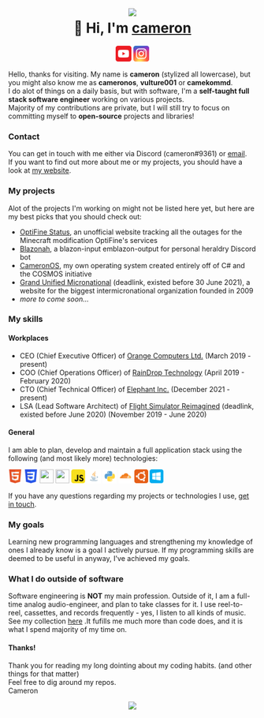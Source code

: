 <h1 align="center"><img width=20% src="https://github.com/cameronos.png"><br>👋 Hi, I'm <a href="https://cameronos.github.io/" target="_blank">cameron</a></h1>

<p align="center">
    <a href="https://www.youtube.com/channel/UCuqOb3W1gMgL0z_RoIeRzfg"><img height="32" width="32" src="https://raw.githubusercontent.com/edent/SuperTinyIcons/master/images/svg/youtube.svg" /></a>
    <a href="https://www.instagram.com/cameronkoehler/"><img height="32" width="32" src="https://raw.githubusercontent.com/edent/SuperTinyIcons/master/images/svg/instagram.svg" /></a>
</p>

Hello, thanks for visiting. My name is **cameron** (stylized all lowercase), but you might also know me as **cameronos**, **vulture001** or **camekommd**.<br>
I do alot of things on a daily basis, but with software, I'm a **self-taught full stack software engineer** working on various projects.<br>
Majority of my contributions are private, but I will still try to focus on committing myself to **open-source** projects and libraries!

### Contact

You can get in touch with me either via Discord (cameron#9361) or [email](mailto:camekommd@gmail.com).<br>
If you want to find out more about me or my projects, you should have a look at [my website](https://cameronos.github.io/).

### My projects

Alot of the projects I'm working on might not be listed here yet, but here are my best picks that you should check out:

- [OptiFine Status](https://github.com/cameronos/optifinestatus), an unofficial website tracking all the outages for the Minecraft modification OptiFine's services
- [Blazonah](https://github.com/cameronos/blazonah), a blazon-input emblazon-output for personal heraldry Discord bot
- [CameronOS](https://github.com/cameronos/cameronOSrepo), my own operating system created entirely off of C# and the COSMOS initiative
- [Grand Unified Micronational](https://grandunifiedmicronational.org/) (deadlink, existed before 30 June 2021), a website for the biggest intermicronational organization founded in 2009
- _more to come soon..._

### My skills
#### Workplaces
- CEO (Chief Executive Officer) of [Orange Computers Ltd.](https://www.facebook.com/orangecomputersltd) (March 2019 - present)
- COO (Chief Operations Officer) of [RainDrop Technology](https://micronations.wiki/wiki/RainDrop_Technology) (April 2019 - February 2020)
- CTO (Chief Technical Officer) of [Elephant Inc.](https://micronations.wiki/wiki/Ecesis) (December 2021 - present)
- LSA (Lead Software Architect) of [Flight Simulator Reimagined](#) (deadlink, existed before June 2020) (November 2019 - June 2020)

#### General
I am able to plan, develop and maintain a full application stack using the following (and most likely more) technologies:
<p align="left">
    <img height="28" width="28" src="https://raw.githubusercontent.com/edent/SuperTinyIcons/master/images/svg/html5.svg" />
    <img height="28" width="28" src="https://raw.githubusercontent.com/edent/SuperTinyIcons/master/images/svg/css3.svg" />
    <img height="28" width="28" src="https://iconape.com/wp-content/png_logo_vector/c.png" />
    <img height="28" width="28" src="https://upload.wikimedia.org/wikipedia/commons/c/cf/Lua-Logo.svg" />
    <img height="28" width="28" src="https://raw.githubusercontent.com/edent/SuperTinyIcons/master/images/svg/javascript.svg" />
    <img height="28" width="28" src="https://raw.githubusercontent.com/edent/SuperTinyIcons/master/images/svg/java.svg" />
    <img height="28" width="28" src="https://raw.githubusercontent.com/edent/SuperTinyIcons/master/images/svg/python.svg" />
    <img height="28" width="28" src="https://raw.githubusercontent.com/edent/SuperTinyIcons/master/images/svg/cloudflare.svg" />
    <img height="28" width="28" src="https://raw.githubusercontent.com/edent/SuperTinyIcons/master/images/svg/ubuntu.svg" />
    <img height="28" width="28" src="https://raw.githubusercontent.com/edent/SuperTinyIcons/master/images/svg/windows.svg" />
</p>

If you have any questions regarding my projects or technologies I use, [get in touch](#contact).

### My goals

Learning new programming languages and strengthening my knowledge of ones I already know is a goal I actively pursue. If my programming skills are deemed to be useful in anyway, I've achieved my goals.

### What I do outside of software

Software engineering is **NOT** my main profession. Outside of it, I am a full-time analog audio-engineer, and plan to take classes for it. I use reel-to-reel, cassettes, and records frequently - yes, I listen to all kinds of music. See my collection [here](https://www.discogs.com/user/cameronkoehler001/collection) .It fufills me much more than code does, and it is what I spend majority of my time on.

#### Thanks!

Thank you for reading my long dointing about my coding habits. (and other things for that matter)<br>Feel free to dig around my repos.<br>
Cameron<br>
<p align="center"><img src="https://cdn.discordapp.com/attachments/749686674132566047/919606106068750436/Personal.png" width=20%></p>
